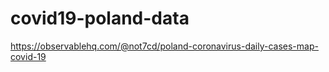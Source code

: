 # covid19-poland-data

https://observablehq.com/@not7cd/poland-coronavirus-daily-cases-map-covid-19
